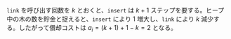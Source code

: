 `link` を呼び出す回数を $k$ とおくと、`insert` は $k+1$ ステップを要する。ヒープ中の木の数を貯金と捉えると、`insert` により 1 増大し、`link` により $k$ 減少する。したがって償却コストは $a_i=(k+1)+1-k=2$ となる。
